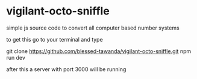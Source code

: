 # vigilant-octo-sniffle
simple js source code to convert all computer based number systems

to get this go to your terminal and type 

git clone https://github.com/blessed-tawanda/vigilant-octo-sniffle.git
npm run dev

after this a server with port 3000 will be running

